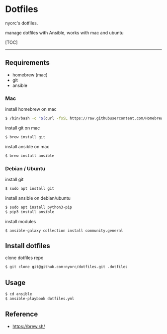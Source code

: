 # Dotfiles

nyorc's dotfiles.

manage dotfiles with Ansible, works with mac and ubuntu

[TOC]

---

## Requirements

- homebrew (mac)
- git
- ansible

### Mac
install homebrew on mac
```bash
$ /bin/bash -c "$(curl -fsSL https://raw.githubusercontent.com/Homebrew/install/HEAD/install.sh)"
```

install git on mac
```bash
$ brew install git
```

install ansible on mac
```bash
$ brew install ansible
```

### Debian / Ubuntu

install git
```bash
$ sudo apt install git
```

install ansible on debian/ubuntu
```bash
$ sudo apt install python3-pip
$ pip3 install ansible
```

install modules
```
$ ansible-galaxy collection install community.general
```

## Install dotfiles

clone dotfiles repo
```bash
$ git clone git@github.com:nyorc/dotfiles.git .dotfiles
```

## Usage

```bash
$ cd ansible
$ ansible-playbook dotfiles.yml
```

## Reference

- https://brew.sh/
